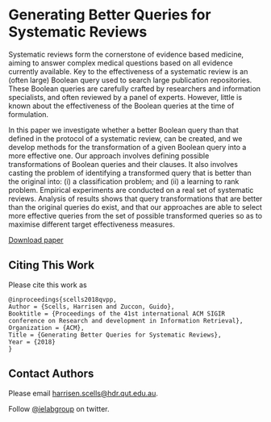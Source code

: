 # Generating Better Queries for Systematic Reviews

Systematic reviews form the cornerstone of evidence based medicine, aiming to answer complex medical questions based on all evidence currently available. Key to the effectiveness of a systematic review is an (often large) Boolean query used to search large publication repositories. These Boolean queries are carefully crafted by researchers and information specialists, and often reviewed by a panel of experts. However, little is known about the effectiveness of the Boolean queries at the time of formulation.

In this paper we investigate whether a better Boolean query than that defined in the protocol of a systematic review, can be created, and we develop methods for the transformation of a given Boolean query into a more effective one. Our approach involves defining possible transformations of Boolean queries and their clauses. It also involves casting the problem of identifying a transformed query that is better than the original into: (i) a classification problem; and (ii) a learning to rank problem. Empirical experiments are conducted on a real set of systematic reviews. Analysis of results shows that query transformations that are better than the original queries do exist, and that our approaches are able to select more effective queries from the set of possible transformed queries so as to maximise different target effectiveness measures.

[Download paper](https://scells.me/publications/sigir2018_generating.pdf)

## Citing This Work

Please cite this work as

```
@inproceedings{scells2018qvpp,
Author = {Scells, Harrisen and Zuccon, Guido},
Booktitle = {Proceedings of the 41st international ACM SIGIR conference on Research and development in Information Retrieval},
Organization = {ACM},
Title = {Generating Better Queries for Systematic Reviews},
Year = {2018}
}
```

## Contact Authors

Please email [harrisen.scells@hdr.qut.edu.au](mailto:harrisen.scells@hdr.qut.edu.au).

Follow [@ielabgroup](https://twitter.com/ielabgroup) on twitter.

